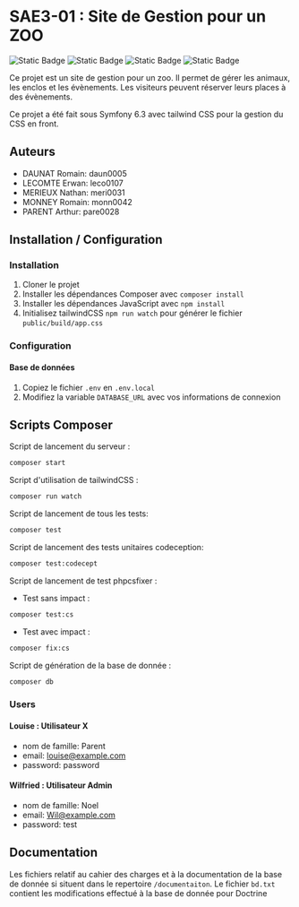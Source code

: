 # SAE3-01 : Site de Gestion pour un ZOO

![Static Badge](https://img.shields.io/badge/BUT-S3-teal)
![Static Badge](https://img.shields.io/badge/SAE-301-green)
![Static Badge](https://img.shields.io/badge/Symfony-6.3-blue)
![Static Badge](https://img.shields.io/badge/Status-Finished-gold)

Ce projet est un site de gestion pour un zoo. Il permet de gérer les animaux, les enclos et les évènements. Les visiteurs peuvent réserver leurs places à des évènements.

Ce projet a été fait sous Symfony 6.3 avec tailwind CSS pour la gestion du CSS en front.

## Auteurs

- DAUNAT Romain: daun0005
- LECOMTE Erwan: leco0107
- MERIEUX Nathan: meri0031
- MONNEY Romain: monn0042
- PARENT Arthur: pare0028

## Installation / Configuration

### Installation

1. Cloner le projet
2. Installer les dépendances Composer avec `composer install`
3. Installer les dépendances JavaScript avec `npm install`
4. Initialisez tailwindCSS `npm run watch` pour générer le fichier `public/build/app.css`

### Configuration

#### Base de données

1. Copiez le fichier `.env` en `.env.local`
2. Modifiez la variable `DATABASE_URL` avec vos informations de connexion

## Scripts Composer 
Script de lancement du serveur :

```bash
composer start
```

Script d'utilisation de tailwindCSS :

```bash
composer run watch
```

Script de lancement de tous les tests:

```bash
composer test
```

Script de lancement des tests unitaires codeception:

```bash
composer test:codecept
```

Script de lancement de test phpcsfixer :

- Test sans impact :  
```bash
composer test:cs
```
- Test avec impact :  
```bash
composer fix:cs
```

Script de génération de la base de donnée :

```bash
composer db
```

### Users

#### Louise : Utilisateur X
- nom de famille: Parent
- email: louise@example.com
- password: password

#### Wilfried : Utilisateur Admin
- nom de famille: Noel
- email: Wil@example.com
- password: test

## Documentation
Les fichiers relatif au cahier des charges et à la documentation de la base de donnée si situent dans le repertoire ``/documentaiton``.
Le fichier ``bd.txt`` contient les modifications effectué à la base de donnée pour Doctrine
